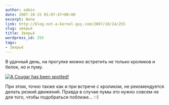 ```yaml
---
author: admin
date: 2007-10-15 05:07:47+00:00
excerpt: None
link: http://blog.not-a-kernel-guy.com/2007/10/14/255
slug: зверьё
title: Зверьё
wordpress_id: 255
tags:
- Зверьё
---
```


В удачный день, на прогулке можно встретить не только кроликов и белок, но и пуму.

[![A Cougar has been spotted!](/2007/10/cougar_warning.thumbnail.jpg)](/2007/10/cougar_warning.jpg)

При этом, точно также как и при встрече с кроликом, не рекомендуется делать резкий движений. Правда в случае пумы это нужно совсем не для того, чтобы подобраться поближе... :-)
